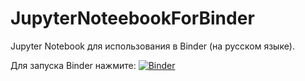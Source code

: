 # JupyterNoteebookForBinder
Jupyter Notebook для использования в Binder (на русском языке).

Для запуска Binder нажмите:
[![Binder](https://mybinder.org/badge_logo.svg)](https://mybinder.org/v2/gh/quiet-cmd/EmptyJupyterNoteebookForBinder/master)
